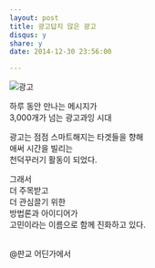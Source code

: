 ```yaml
---
layout: post
title: 광고답지 않은 광고
disqus: y
share: y
date: 2014-12-30 23:56:00

---
```



![광고](http://beatshon.github.com/images/jim.png)




하루 동안 만나는 메시지가<br/> 
3,000개가 넘는 광고과잉 시대<br/>

광고는 점점 스마트해지는 타겟들을 향해<br/>
애써 시간을 빌리는<br/>
천덕꾸러기 활동이 되었다.<br/>

그래서 <br/>
더 주목받고<br/>
더 관심끌기 위한<br/>
방법론과 아이디어가 <br/>
고민이라는 이름으로 함께 진화하고 있다.<br/>
<br/>  

@판교 어딘가에서